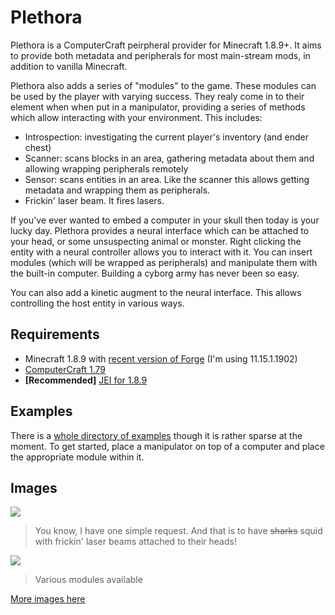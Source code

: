 # Plethora

Plethora is a ComputerCraft peirpheral provider for Minecraft 1.8.9+. It aims to provide both metadata and peripherals 
for most main-stream mods, in addition to vanilla Minecraft.

Plethora also adds a series of "modules" to the game. These modules can be used by the player with varying success. 
They realy come in to their element when when put in a manipulator, providing a series of methods which allow 
interacting with your environment. This includes:
 - Introspection: investigating the current player's inventory (and ender chest)
 - Scanner: scans blocks in an area, gathering metadata about them and allowing wrapping peripherals remotely
 - Sensor: scans entities in an area. Like the scanner this allows getting metadata and wrapping them as peripherals.
 - Frickin' laser beam. It fires lasers.

If you've ever wanted to embed a computer in your skull then today is your lucky day. Plethora provides a neural interface
which can be attached to your head, or some unsuspecting animal or monster. Right clicking the entity with a 
neural controller allows you to interact with it. You can insert modules (which will be wrapped as peripherals) and
manipulate them with the built-in computer. Building a cyborg army has never been so easy.

You can also add a kinetic augment to the neural interface. This allows controlling the host entity in various ways.

## Requirements
 - Minecraft 1.8.9 with [recent version of Forge](http://files.minecraftforge.net/maven/net/minecraftforge/forge/index_1.8.9.html)
   (I'm using 11.15.1.1902)
 - [ComputerCraft 1.79](http://minecraft.curseforge.com/projects/computercraft)
 - **[Recommended]** [JEI for 1.8.9](http://minecraft.curseforge.com/projects/just-enough-items-jei)

## Examples
There is a [whole directory of examples](https://github.com/SquidDev-CC/ccjam-2016/tree/master/examples) though
it is rather sparse at the moment. To get started, place a manipulator on top of a computer and place the appropriate
module within it.

## Images
![](https://raw.githubusercontent.com/SquidDev-CC/ccjam-2016/master/images/Squids%20and%20Lasers.png)

> You know, I have one simple request. And that is to have ~~sharks~~ squid with frickin' laser beams attached to 
their heads!

![](https://raw.githubusercontent.com/SquidDev-CC/ccjam-2016/master/images/Modules.png)

> Various modules available

[More images here](https://github.com/SquidDev-CC/ccjam-2016/tree/master/images)
